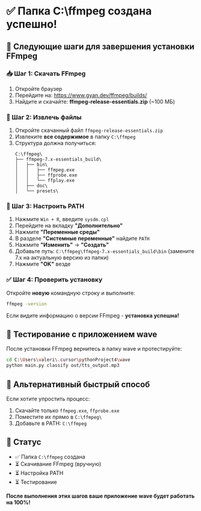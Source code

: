 # ✅ Папка C:\ffmpeg создана успешно!

## 🎯 Следующие шаги для завершения установки FFmpeg

### 📥 Шаг 1: Скачать FFmpeg
1. Откройте браузер
2. Перейдите на: https://www.gyan.dev/ffmpeg/builds/
3. Найдите и скачайте: **ffmpeg-release-essentials.zip** (~100 МБ)

### 📂 Шаг 2: Извлечь файлы
1. Откройте скачанный файл `ffmpeg-release-essentials.zip`
2. Извлеките **все содержимое** в папку `C:\ffmpeg`
3. Структура должна получиться:
   ```
   C:\ffmpeg\
   ├── ffmpeg-7.x-essentials_build\
   │   ├── bin\
   │   │   ├── ffmpeg.exe
   │   │   ├── ffprobe.exe
   │   │   └── ffplay.exe
   │   ├── doc\
   │   └── presets\
   ```

### 🔧 Шаг 3: Настроить PATH
1. Нажмите `Win + R`, введите `sysdm.cpl`
2. Перейдите на вкладку **"Дополнительно"**
3. Нажмите **"Переменные среды"**
4. В разделе **"Системные переменные"** найдите `PATH`
5. Нажмите **"Изменить"** → **"Создать"**
6. Добавьте путь: `C:\ffmpeg\ffmpeg-7.x-essentials_build\bin`
   (замените 7.x на актуальную версию из папки)
7. Нажмите **"OK"** везде

### ✅ Шаг 4: Проверить установку
Откройте **новую** командную строку и выполните:
```cmd
ffmpeg -version
```

Если видите информацию о версии FFmpeg - **установка успешна!**

## 🧪 Тестирование с приложением wave

После установки FFmpeg вернитесь в папку wave и протестируйте:

```bash
cd C:\Users\valeri\.cursor\pythonProject4\wave
python main.py classify out/tts_output.mp3
```

## 🚀 Альтернативный быстрый способ

Если хотите упростить процесс:
1. Скачайте только `ffmpeg.exe`, `ffprobe.exe` 
2. Поместите их прямо в `C:\ffmpeg\`
3. Добавьте в PATH: `C:\ffmpeg`

## 📝 Статус

- ✅ Папка `C:\ffmpeg` создана
- ⏳ Скачивание FFmpeg (вручную)
- ⏳ Настройка PATH
- ⏳ Тестирование

**После выполнения этих шагов ваше приложение wave будет работать на 100%!**
